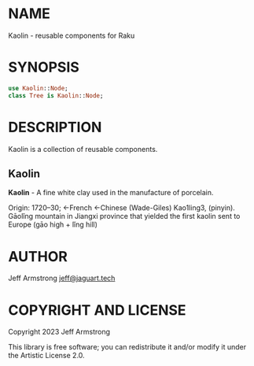 NAME
====

Kaolin - reusable components for Raku

SYNOPSIS
========

```raku
use Kaolin::Node;
class Tree is Kaolin::Node;
```

DESCRIPTION
===========

Kaolin is a collection of reusable components.

Kaolin
------

**Kaolin** - A fine white clay used in the manufacture of porcelain.

Origin: 1720–30; ←French ←Chinese (Wade-Giles) Kao1ling3, (pinyin). Gāolǐng mountain in Jiangxi province that yielded the first kaolin sent to Europe (gāo high + lǐng hill)

AUTHOR
======

Jeff Armstrong <jeff@jaguart.tech>

COPYRIGHT AND LICENSE
=====================

Copyright 2023 Jeff Armstrong

This library is free software; you can redistribute it and/or modify it under the Artistic License 2.0.

